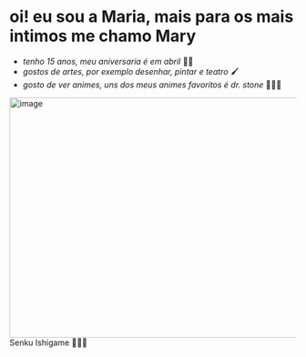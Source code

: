 # oi! eu sou a Maria, mais para os mais intimos me chamo Mary

* _tenho 15 anos, meu aniversaria é em abril_ 🎂🎊
* _gostos de artes, por exemplo desenhar, pintar e teatro_ 🖌️
* _gosto de ver animes, uns dos meus animes favoritos é dr. stone_ 🧪🧑‍🔬
<img width="640" height="422" alt="image" src="https://github.com/user-attachments/assets/ee557ed8-7c9a-4d4e-aeb1-b057d84fd0ba" />
Senku Ishigame 👨‍🔬🧪



